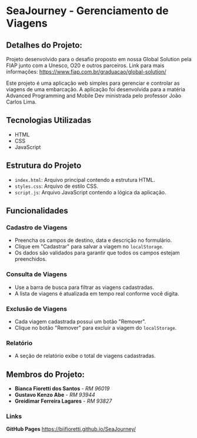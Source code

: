 # SeaJourney - Gerenciamento de Viagens

## Detalhes do Projeto:
Projeto desenvolvido para o desafio proposto em nossa Global Solution pela FIAP junto com a Unesco, O20 e outros parceiros. Link para mais informações: https://www.fiap.com.br/graduacao/global-solution/

Este projeto é uma aplicação web simples para gerenciar e controlar as viagens de uma embarcação. A aplicação foi desenvolvida para a matéria Advanced Programming and Mobile Dev ministrada pelo professor João Carlos Lima.

## Tecnologias Utilizadas
- HTML
- CSS
- JavaScript

## Estrutura do Projeto
- `index.html`: Arquivo principal contendo a estrutura HTML.
- `styles.css`: Arquivo de estilo CSS.
- `script.js`: Arquivo JavaScript contendo a lógica da aplicação.

## Funcionalidades

### Cadastro de Viagens
- Preencha os campos de destino, data e descrição no formulário.
- Clique em "Cadastrar" para salvar a viagem no `localStorage`.
- Os dados são validados para garantir que todos os campos estejam preenchidos.

### Consulta de Viagens
- Use a barra de busca para filtrar as viagens cadastradas.
- A lista de viagens é atualizada em tempo real conforme você digita.

### Exclusão de Viagens
- Cada viagem cadastrada possui um botão "Remover".
- Clique no botão "Remover" para excluir a viagem do `localStorage`.

### Relatório
- A seção de relatório exibe o total de viagens cadastradas.

## Membros do Projeto:
- **Bianca Fioretti dos Santos** - *RM 96019*
- **Gustavo Kenzo Abe** - *RM 93944*
- **Greidimar Ferreira Lagares** - *RM 93827*


### Links
**GitHub Pages**
https://biifioretti.github.io/SeaJourney/


